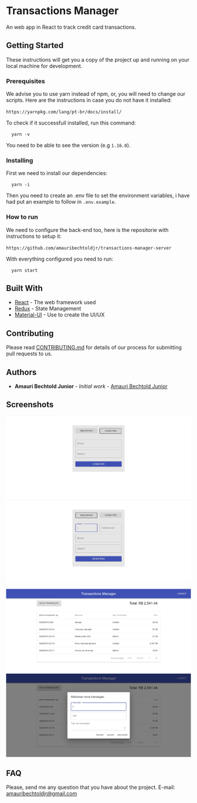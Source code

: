 # Transactions Manager

An web app in React to track credit card transactions.

## Getting Started

These instructions will get you a copy of the project up and running on your local machine for development.

### Prerequisites

We advise you to use yarn instead of npm, or, you will need to change our scripts.
Here are the instructions in case you do not have it installed:

`https://yarnpkg.com/lang/pt-br/docs/install/`

To check if it successfull installed, run this command:

```
  yarn -v
```

You need to be able to see the version (e.g `1.16.0`).

### Installing

First we need to install our dependencies:

```
  yarn -i
```

Then you need to create an .env file to set the environment variables, i have had put an example to follow in `.env.example`.

### How to run

We need to configure the back-end too, here is the repositorie with instructions to setup it:

`https://github.com/amauribechtoldjr/transactions-manager-server`

With everything configured you need to run:

```
  yarn start
```

## Built With

- [React](https://pt-br.reactjs.org/) - The web framework used
- [Redux](https://redux.js.org/) - State Management
- [Material-UI](https://material-ui.com/) - Use to create the UI/UX

## Contributing

Please read [CONTRIBUTING.md](https://github.com/amauribechtoldjr/transactions-manager-client/blob/master/CONTRIBUTING.md) for details of our process for submitting pull requests to us.

## Authors

- **Amauri Bechtold Junior** - _Initial work_ - [Amauri Bechtold Junior](https://github.com/amauribechtoldjr/)

## Screenshots

![alt text](https://github.com/amauribechtoldjr/transactions-manager-client/blob/master/app-screens/signin.jpg)
![alt text](https://github.com/amauribechtoldjr/transactions-manager-client/blob/master/app-screens/signup.jpg)

![alt text](https://github.com/amauribechtoldjr/transactions-manager-client/blob/master/app-screens/transactions.jpg)
![alt text](https://github.com/amauribechtoldjr/transactions-manager-client/blob/master/app-screens/add-transaction.jpg)

## FAQ

Please, send me any question that you have about the project.
E-mail: amauribechtoldjr@gmail.com
